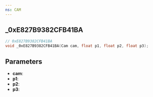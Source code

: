 ```yaml
---
ns: CAM
---
```

## _0xE827B9382CFB41BA

```c
// 0xE827B9382CFB41BA
void _0xE827B9382CFB41BA(Cam cam, float p1, float p2, float p3);
```


## Parameters
* **cam**: 
* **p1**: 
* **p2**: 
* **p3**: 

